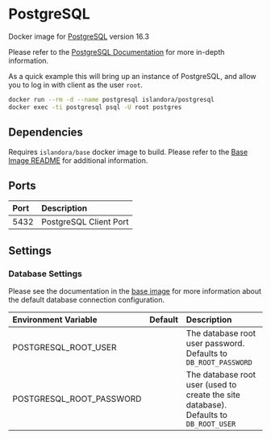 # PostgreSQL

Docker image for [PostgreSQL] version 16.3

Please refer to the [PostgreSQL Documentation] for more in-depth information.

As a quick example this will bring up an instance of PostgreSQL, and allow you to
log in with client as the user `root`.

```bash
docker run --rm -d --name postgresql islandora/postgresql
docker exec -ti postgresql psql -U root postgres
```

## Dependencies

Requires `islandora/base` docker image to build. Please refer to the
[Base Image README](../base/README.md) for additional information.

## Ports

| Port | Description            |
| :--- | :--------------------- |
| 5432 | PostgreSQL Client Port |

## Settings

### Database Settings

Please see the documentation in the [base image] for more information about the
default database connection configuration.

| Environment Variable     | Default | Description                                                                           |
| :----------------------- | :------ | :------------------------------------------------------------------------------------ |
| POSTGRESQL_ROOT_USER     |         | The database root user password. Defaults to `DB_ROOT_PASSWORD`                       |
| POSTGRESQL_ROOT_PASSWORD |         | The database root user (used to create the site database). Defaults to `DB_ROOT_USER` |

[base image]: ../base/README.md
[PostgreSQL Documentation]: https://www.postgresql.org/docs/
[PostgreSQL]: https://www.postgresql.org/
